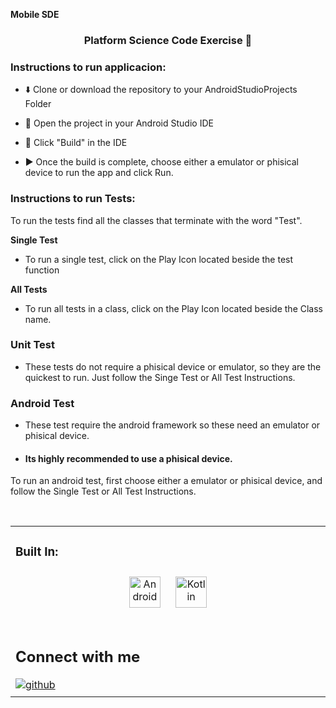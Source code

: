**Mobile SDE**  
  

### <div align="center">Platform Science Code Exercise 🚀</div>  
  



###  Instructions to run applicacion:  
- ⬇️ Clone or download the repository to your AndroidStudioProjects Folder  
  

- 📂 Open the project in your Android Studio IDE  
  

- 🔨 Click "Build" in the IDE  
  

- ▶️ Once the build is complete, choose either a emulator or phisical device to run the app and click Run.  
  



### Instructions to run Tests:  
To run the tests find all the classes that terminate with the word "Test".  
  

**Single Test**  
  

- To run a single test, click on the Play Icon located beside the test function  
  

**All Tests**  
  

- To run all tests in a class, click on the Play Icon located beside the Class name.  
  



### Unit Test  
- These tests do not require a phisical device or emulator, so they are the quickest to run. 
Just follow the Singe Test or All Test Instructions.  
  



### Android Test  
- These test require the android framework so these need an emulator or phisical device.   
  

- #### Its highly recommended to use a phisical device.   
  

To run an android test, first choose either a emulator or phisical device, and follow the Single Test or All Test Instructions.  
  

<br/>  

<table><tr><td valign="top" width="33%">



### Built In:  
<div align="center">  
<a href="https://www.android.com/intl/en_in/" target="_blank"><img style="margin: 10px" src="https://profilinator.rishav.dev/skills-assets/android-original-wordmark.svg" alt="Android" height="50" /></a>  
<a href="https://kotlinlang.org/" target="_blank"><img style="margin: 10px" src="https://profilinator.rishav.dev/skills-assets/kotlinlang-icon.svg" alt="Kotlin" height="50" /></a>  
</div>  

<br/>  


## Connect with me  
<a href="https://github.com/LuisMorales95" target="_blank">
<img src=https://img.shields.io/badge/github-%2324292e.svg?&style=for-the-badge&logo=github&logoColor=white alt=github style="margin-bottom: 5px;" />
</a>  
  

<br/>   
